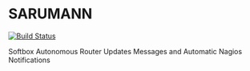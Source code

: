 # SARUMANN

[![Build Status](https://travis-ci.org/axamon/sarumann.svg?branch=master)](https://travis-ci.org/axamon/sarumann)

Softbox Autonomous Router Updates Messages and Automatic Nagios Notifications

